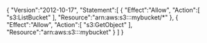 {
   "Version":"2012-10-17",
   "Statement":[
      {
         "Effect":"Allow",
         "Action":[
            "s3:ListBucket"
         ],
         "Resource":"arn:aws:s3:::mybucket/*"
      },
      {
         "Effect":"Allow",
         "Action":[
            "s3:GetObject"
         ],
         "Resource":"arn:aws:s3:::mybucket"
      }
   ]
}
